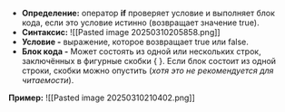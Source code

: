
- **Определение:** оператор **if** проверяет условие и выполняет блок кода, если это условие истинно (возвращает значение true).
- **Синтаксис:**
![[Pasted image 20250310205858.png]]
- **Условие -** выражение, которое возвращает true или false.
- **Блок кода -** Может состоять из одной или нескольких строк, заключённых в фигурные скобки { }. Если блок состоит из одной строки, скобки можно опустить (*хотя это не рекомендуется для читаемости*).

**Пример:**
![[Pasted image 20250310210402.png]]